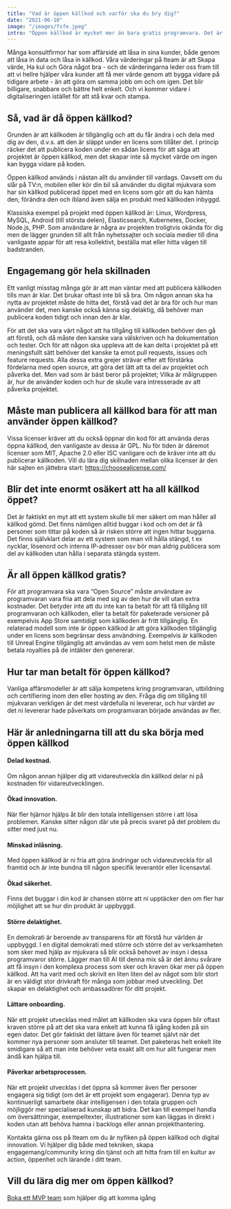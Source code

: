 ```yaml
---
title: "Vad är öppen källkod och varför ska du bry dig?"
date: "2021-06-10"
image: "/images/fsfe.jpeg"
intro: "Öppen källkod är mycket mer än bara gratis programvara. Det är en ideologi som rimmar väl med Sveriges och Europas värderingar"
---
```


Många konsultfirmor har som affärsidé att låsa in sina kunder, både genom att låsa in data och låsa in källkod. Våra värderingar på Iteam är att Skapa värde, Ha kul och Göra något bra - och de värderingarna leder oss fram till att vi hellre hjälper våra kunder att få mer värde genom att bygga vidare på tidigare arbete - än att göra om samma jobb om och om igen. Det blir billigare, snabbare och bättre helt enkelt. Och vi kommer vidare i digitaliseringen istället för att stå kvar och stampa.

## Så, vad är då öppen källkod?

Grunden är att källkoden är tillgänglig och att du får ändra i och dela med dig av den, d.v.s. att den är släppt under en licens som tillåter det. I princip räcker det att publicera koden under en sådan licens för att säga att projektet är öppen källkod, men det skapar inte så mycket värde om ingen kan bygga vidare på koden.

Öppen källkod används i nästan allt du använder till vardags. Oavsett om du slår på TV:n, mobilen eller kör din bil så använder du digital mjukvara som har sin källkod publicerad öppet med en licens som gör att du kan hämta den, förändra den och ibland även sälja en produkt med källkoden inbyggd.

Klassiska exempel på projekt med öppen källkod är: Linux, Wordpress, MySQL, Android (till största delen), Elasticsearch, Kubernetes, Docker, Node.js, PHP. Som användare är några av projekten troligtvis okända för dig men de lägger grunden till allt från nyhetssajter och sociala medier till dina vanligaste appar för att resa kollektivt, beställa mat eller hitta vägen till badstranden.

## Engagemang gör hela skillnaden

Ett vanligt misstag många gör är att man väntar med att publicera källkoden tills man är klar. Det brukar oftast inte bli så bra. Om någon annan ska ha nytta av projektet måste de hitta det, förstå vad det är bra för och hur man använder det, men kanske också känna sig delaktig, då behöver man publicera koden tidigt och innan den är klar.

För att det ska vara värt något att ha tillgång till källkoden behöver den gå att förstå, och då måste den kanske vara välskriven och ha dokumentation och tester.
Och för att någon ska uppleva att de kan delta i projektet på ett meningsfullt sätt behöver det kanske ta emot pull requests, issues och feature requests.
Alla dessa extra grejer strävar efter att förstärka fördelarna med open source, att göra det lätt att ta del av projektet och påverka det. Men vad som är bäst beror på projektet; Vilka är målgruppen är, hur de använder koden och hur de skulle vara intresserade av att påverka projektet.

## Måste man publicera all källkod bara för att man använder öppen källkod?

Vissa licenser kräver att du också öppnar din kod för att använda deras öppna källkod, den vanligaste av dessa är GPL. Nu för tiden är däremot licenser som MIT, Apache 2.0 eller ISC vanligare och de kräver inte att du publicerar källkoden.
Vill du lära dig skillnaden mellan olika licenser är den här sajten en jättebra start: https://choosealicense.com/

## Blir det inte enormt osäkert att ha all källkod öppet?

Det är faktiskt en myt att ett system skulle bli mer säkert om man håller all källkod gömd. Det finns nämligen alltid buggar i kod och om det är få personer som tittar på koden så är risken större att ingen hittar buggarna. Det finns självklart delar av ett system som man vill hålla stängd, t ex nycklar, lösenord och interna IP-adresser osv bör man aldrig publicera som del av källkoden utan hålla i separata stängda system.

## Är all öppen källkod gratis?

För att programvara ska vara “Open Source” måste användare av programvaran vara fria att dela med sig av den hur de vill utan extra kostnader. Det betyder inte att du inte kan ta betalt för att få tillgång till programvaran och källkoden, eller ta betalt för paketerade versioner på exempelvis App Store samtidigt som källkoden är fritt tillgänglig.
En relaterad modell som inte är öppen källkod är att göra källkoden tillgänglig under en licens som begränsar dess användning. Exempelvis är källkoden till Unreal Engine tillgänglig att användas av vem som helst men de måste betala royalties på de intäkter den genererar.

## Hur tar man betalt för öppen källkod?

Vanliga affärsmodeller är att sälja kompetens kring programvaran, utbildning och certifiering inom den eller hosting av den. Fråga dig om tillgång till mjukvaran verkligen är det mest värdefulla ni levererar, och hur värdet av det ni levererar hade påverkats om programvaran började användas av fler.

## Här är anledningarna till att du ska börja med öppen källkod

#### Delad kostnad.

Om någon annan hjälper dig att vidareutveckla din källkod delar ni på kostnaden för vidareutvecklingen.

#### Ökad innovation.

När fler hjärnor hjälps åt blir den totala intelligensen större i att lösa problemen. Kanske sitter någon där ute på precis svaret på det problem du sitter med just nu.

#### Minskad inlåsning.

Med öppen källkod är ni fria att göra ändringar och vidareutveckla för all framtid och är inte bundna till någon specifik leverantör eller licensavtal.

#### Ökad säkerhet.

Finns det buggar i din kod är chansen större att ni upptäcker den om fler har möjlighet att se hur din produkt är uppbyggd.

#### Större delaktighet.

En demokrati är beroende av transparens för att förstå hur världen är uppbyggd. I en digital demokrati med större och större del av verksamheten som sker med hjälp av mjukvara så blir också behovet av insyn i dessa programvaror större. Lägger man till AI till denna mix så är det ännu svårare att få insyn i den komplexa process som sker och kraven ökar mer på öppen källkod. Att ha varit med och skrivit en liten liten del av något som blir stort är en väldigt stor drivkraft för många som jobbar med utveckling. Det skapar en delaktighet och ambassadörer för ditt projekt.

#### Lättare onboarding.

När ett projekt utvecklas med målet att källkoden ska vara öppen blir oftast kraven större på att det ska vara enkelt att kunna få igång koden på sin egen dator. Det gör faktiskt det lättare även för teamet självt när det kommer nya personer som ansluter till teamet. Det paketeras helt enkelt lite smidigare så att man inte behöver veta exakt allt om hur allt fungerar men ändå kan hjälpa till.

#### Påverkar arbetsprocessen.

När ett projekt utvecklas i det öppna så kommer även fler personer engagera sig tidigt (om det är ett projekt som engagerar). Denna typ av kontinuerligt samarbete ökar intelligensen i den totala gruppen och möjliggör mer specialiserad kunskap att bidra. Det kan till exempel handla om översättningar, exempeltexter, illustrationer som kan läggas in direkt i koden utan att behöva hamna i backlogs eller annan projekthantering.

Kontakta gärna oss på Iteam om du är nyfiken på öppen källkod och digital innovation. Vi hjälper dig både med tekniken, skapa engagemang/community kring din tjänst och att hitta fram till en kultur av action, öppenhet och lärande i ditt team.

## Vill du lära dig mer om öppen källkod?

<a href="/mvp">Boka ett MVP team</a> som hjälper dig att komma igång
